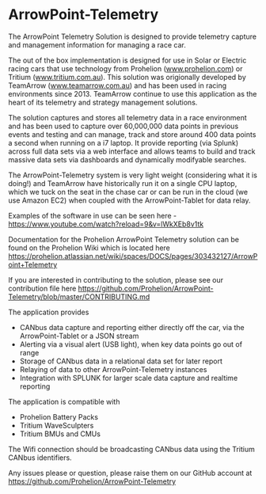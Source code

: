 # ArrowPoint-Telemetry
The ArrowPoint Telemetry Solution is designed to provide telemetry capture and management information for managing a race car.

The out of the box implementation is designed for use in Solar or Electric racing cars that use technology from 
Prohelion (www.prohelion.com) or Tritium (www.tritium.com.au).  This solution was origionally developed by TeamArrow (www.teamarrow.com.au)
and has been used in racing environments since 2013.  TeamArrow continue to use this application as the heart of its telemetry and strategy
management solutions.

The solution captures and stores all telemetry data in a race environment and has been used to capture over 60,000,000 data points in 
previous events and testing and can manage, track and store around 400 data points a second when running on a i7 laptop.
It provide reporting (via Splunk) across full data sets via a web interface and allows teams to build and track massive data sets 
via dashboards and dynamically modifyable searches.

The ArrowPoint-Telemetry system is very light weight (considering what it is doing!) and TeamArrow have historically run it on a single CPU laptop, which we tuck on the seat in the chase car or can be run in the cloud (we use Amazon EC2) when coupled with the ArrowPoint-Tablet for data relay.

Examples of the software in use can be seen here - https://www.youtube.com/watch?reload=9&v=lWkXEb8v1tk

Documentation for the Prohelion ArrowPoint Telemetry solution can be found on the Prohelion Wiki which is located here
https://prohelion.atlassian.net/wiki/spaces/DOCS/pages/303432127/ArrowPoint+Telemetry

If you are interested in contributing to the solution, please see our contribution file here
https://github.com/Prohelion/ArrowPoint-Telemetry/blob/master/CONTRIBUTING.md

The application provides

- CANbus data capture and reporting either directly off the car, via the ArrowPoint-Tablet or a JSON stream
- Alerting via a visual alert (USB light), when key data points go out of range
- Storage of CANbus data in a relational data set for later report
- Relaying of data to other ArrowPoint-Telemetry instances
- Integration with SPLUNK for larger scale data capture and realtime reporting

The application is compatible with
 
- Prohelion Battery Packs
- Tritium WaveSculpters
- Tritium BMUs and CMUs

The Wifi connection should be broadcasting CANbus data using the Tritium CANbus identifiers.

Any issues please or question, please raise them on our GitHub account at https://github.com/Prohelion/ArrowPoint-Telemetry

